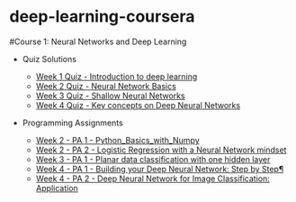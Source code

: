 # deep-learning-coursera
#Course 1: Neural Networks and Deep Learning
- Quiz Solutions
  - [Week 1 Quiz - Introduction to deep learning](https://github.com/MahnoushSefidabian/deep-learning-coursera/blob/main/Week%201/Quiz%201.pdf)
  - [Week 2 Quiz - Neural Network Basics](https://github.com/MahnoushSefidabian/deep-learning-coursera/blob/main/Week%202/Quiz%202.pdf)
  - [Week 3 Quiz - Shallow Neural Networks](https://github.com/MahnoushSefidabian/deep-learning-coursera/blob/main/Week%203/Quiz%203.pdf)
  - [Week 4 Quiz - Key concepts on Deep Neural Networks](https://github.com/MahnoushSefidabian/deep-learning-coursera/blob/main/Week%204/Quiz%204.pdf)

- Programming Assignments
  - [Week 2 - PA 1 - Python_Basics_with_Numpy](https://github.com/MahnoushSefidabian/deep-learning-coursera/blob/main/Week%202/Python_Basics_with_Numpy.ipynb)
  - [Week 2 - PA 2 - Logistic Regression with a Neural Network mindset](https://github.com/MahnoushSefidabian/deep-learning-coursera/blob/main/Week%202/Logistic_Regression_with_a_Neural_Network_mindset.ipynb)
  - [Week 3 - PA 1 - Planar data classification with one hidden layer](https://github.com/MahnoushSefidabian/deep-learning-coursera/blob/main/Week%203/Planar_data_classification_with_one_hidden_layer.ipynb)
  - [Week 4 - PA 1 - Building your Deep Neural Network: Step by Step¶](https://github.com/MahnoushSefidabian/deep-learning-coursera/blob/main/Week%204/Building_your_Deep_Neural_Network_Step_by_Step.ipynb)
  - [Week 4 - PA 2 - Deep Neural Network for Image Classification: Application](https://github.com/MahnoushSefidabian/deep-learning-coursera/blob/main/Week%204/Deep%20Neural%20Network%20-%20Application.ipynb)

